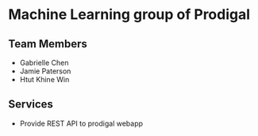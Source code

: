 # Machine Learning group of Prodigal 

## Team Members
* Gabrielle Chen
* Jamie Paterson 
* Htut Khine Win 

## Services
* Provide REST API to prodigal webapp 
